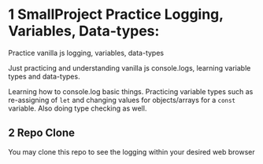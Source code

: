 # 1 SmallProject Practice Logging, Variables, Data-types:
Practice vanilla js logging, variables, data-types

Just practicing and understanding vanilla js console.logs, learning variable types and data-types.

Learning how to console.log basic things. Practicing variable types such as re-assigning of `let` and changing values for objects/arrays for a `const` variable. Also doing type checking as well.

## 2 Repo Clone
You may clone this repo to see the logging within your desired web browser

